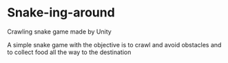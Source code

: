 # Snake-ing-around
Crawling snake game made by Unity


A simple snake game with the objective is to crawl and avoid obstacles and to collect food all the way to the destination
